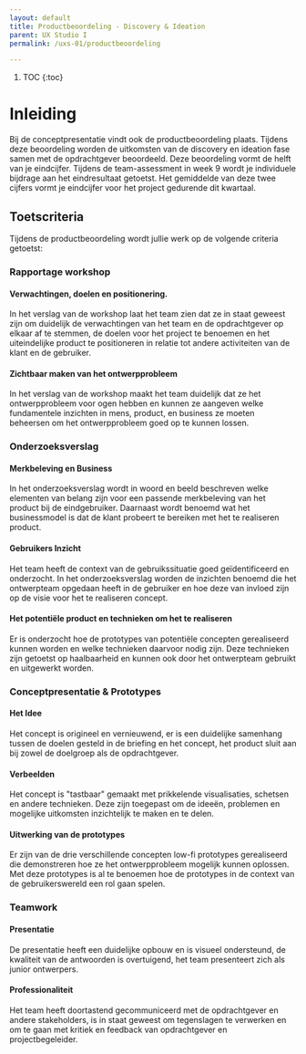 ```yaml
---
layout: default
title: Productbeoordeling - Discovery & Ideation
parent: UX Studio I
permalink: /uxs-01/productbeoordeling

---
```


1. TOC
{:toc}

# Inleiding

Bij de conceptpresentatie vindt ook de productbeoordeling plaats.
Tijdens deze beoordeling worden de uitkomsten van de discovery en
ideation fase samen met de opdrachtgever beoordeeld. Deze beoordeling
vormt de helft van je eindcijfer. Tijdens de team-assessment in week 9
wordt je individuele bijdrage aan het eindresultaat getoetst. Het
gemiddelde van deze twee cijfers vormt je eindcijfer voor het project
gedurende dit kwartaal.

## Toetscriteria

Tijdens de productbeoordeling wordt jullie werk op de volgende criteria
getoetst:

### Rapportage workshop 

#### Verwachtingen, doelen en positionering. 

In het verslag van de workshop laat het team zien dat ze in staat
geweest zijn om duidelijk de verwachtingen van het team en de
opdrachtgever op elkaar af te stemmen, de doelen voor het project te
benoemen en het uiteindelijke product te positioneren in relatie tot
andere activiteiten van de klant en de gebruiker.

#### Zichtbaar maken van het ontwerpprobleem 

In het verslag van de workshop maakt het team duidelijk dat ze het
ontwerpprobleem voor ogen hebben en kunnen ze aangeven welke
fundamentele inzichten in mens, product, en business ze moeten beheersen
om het ontwerpprobleem goed op te kunnen lossen.

### Onderzoeksverslag 

#### Merkbeleving en Business 

In het onderzoeksverslag wordt in woord en beeld beschreven welke
elementen van belang zijn voor een passende merkbeleving van het product
bij de eindgebruiker. Daarnaast wordt benoemd wat het businessmodel is
dat de klant probeert te bereiken met het te realiseren product.

#### Gebruikers Inzicht 

Het team heeft de context van de gebruikssituatie goed geïdentificeerd
en onderzocht. In het onderzoeksverslag worden de inzichten benoemd die
het ontwerpteam opgedaan heeft in de gebruiker en hoe deze van invloed
zijn op de visie voor het te realiseren concept.

#### Het potentiële product en technieken om het te realiseren

Er is onderzocht hoe de prototypes van potentiële concepten gerealiseerd
kunnen worden en welke technieken daarvoor nodig zijn. Deze technieken
zijn getoetst op haalbaarheid en kunnen ook door het ontwerpteam
gebruikt en uitgewerkt worden.

### Conceptpresentatie & Prototypes 

#### Het Idee 

Het concept is origineel en vernieuwend, er is een duidelijke samenhang
tussen de doelen gesteld in de briefing en het concept, het product
sluit aan bij zowel de doelgroep als de opdrachtgever.

#### Verbeelden 

Het concept is "tastbaar" gemaakt met prikkelende visualisaties,
schetsen en andere technieken. Deze zijn toegepast om de ideeën,
problemen en mogelijke uitkomsten inzichtelijk te maken en te delen.

#### Uitwerking van de prototypes

Er zijn van de drie verschillende concepten low-fi prototypes
gerealiseerd die demonstreren hoe ze het ontwerpprobleem mogelijk kunnen
oplossen. Met deze prototypes is al te benoemen hoe de prototypes in de
context van de gebruikerswereld een rol gaan spelen.

### Teamwork

#### Presentatie 

De presentatie heeft een duidelijke opbouw en is visueel ondersteund, de
kwaliteit van de antwoorden is overtuigend, het team presenteert zich
als junior ontwerpers.

#### Professionaliteit

Het team heeft doortastend gecommuniceerd met de opdrachtgever en andere
stakeholders, is in staat geweest om tegenslagen te verwerken en om te
gaan met kritiek en feedback van opdrachtgever en projectbegeleider.
